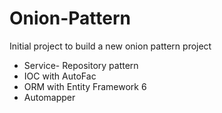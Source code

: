 # Onion-Pattern
Initial project to build a new onion pattern project

- Service- Repository pattern
- IOC with AutoFac
- ORM with Entity Framework 6
- Automapper
